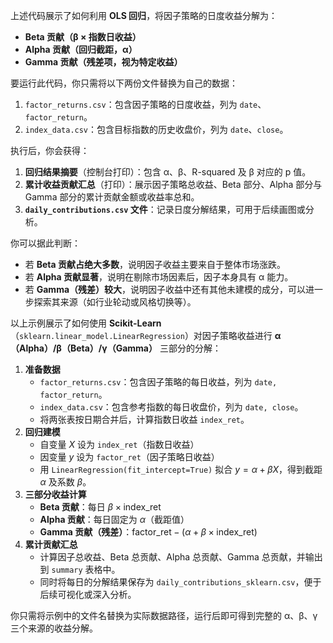 上述代码展示了如何利用 **OLS 回归**，将因子策略的日度收益分解为：

- **Beta 贡献（β × 指数日收益）**
- **Alpha 贡献（回归截距，α）**
- **Gamma 贡献（残差项，视为特定收益）**

要运行此代码，你只需将以下两份文件替换为自己的数据：

1. `factor_returns.csv`：包含因子策略的日度收益，列为 `date`、`factor_return`。
2. `index_data.csv`：包含目标指数的历史收盘价，列为 `date`、`close`。

执行后，你会获得：

1. **回归结果摘要**（控制台打印）：包含 α、β、R-squared 及 β 对应的 p 值。
2. **累计收益贡献汇总**（打印）：展示因子策略总收益、Beta 部分、Alpha 部分与 Gamma 部分的累计贡献金额或收益率总和。
3. **`daily_contributions.csv` 文件**：记录日度分解结果，可用于后续画图或分析。

你可以据此判断：

- 若 **Beta 贡献占绝大多数**，说明因子收益主要来自于整体市场涨跌。
- 若 **Alpha 贡献显著**，说明在剔除市场因素后，因子本身具有 α 能力。
- 若 **Gamma（残差）较大**，说明因子收益中还有其他未建模的成分，可以进一步探索其来源（如行业轮动或风格切换等）。

以上示例展示了如何使用 **Scikit-Learn**（`sklearn.linear_model.LinearRegression`）对因子策略收益进行 **α（Alpha）/β（Beta）/γ（Gamma）** 三部分的分解：

1. **准备数据**
   - `factor_returns.csv`：包含因子策略的每日收益，列为 `date, factor_return`。
   - `index_data.csv`：包含参考指数的每日收盘价，列为 `date, close`。
   - 将两张表按日期合并后，计算指数日收益 `index_ret`。
2. **回归建模**
   - 自变量 $X$ 设为 `index_ret`（指数日收益）
   - 因变量 $y$ 设为 `factor_ret`（因子策略日收益）
   - 用 `LinearRegression(fit_intercept=True)` 拟合 $y = \alpha + \beta X$，得到截距 $\alpha$ 及系数 $\beta$。
3. **三部分收益计算**
   - **Beta 贡献**：每日 $\beta \times \text{index\_ret}$
   - **Alpha 贡献**：每日固定为 $\alpha$（截距值）
   - **Gamma 贡献（残差）**：$\text{factor\_ret} - (\alpha + \beta \times \text{index\_ret})$
4. **累计贡献汇总**
   - 计算因子总收益、Beta 总贡献、Alpha 总贡献、Gamma 总贡献，并输出到 `summary` 表格中。
   - 同时将每日的分解结果保存为 `daily_contributions_sklearn.csv`，便于后续可视化或深入分析。

你只需将示例中的文件名替换为实际数据路径，运行后即可得到完整的 α、β、γ 三个来源的收益分解。